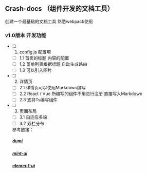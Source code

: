 ## Crash-docs （组件开发的文档工具）
创建一个最基础的文档工具 熟悉webpack使用

### v1.0版本 开发功能
- [ ] 1. config.js 配置项
  - [ ] 1.1 首页的标题 内容的配置 
  - [ ] 1.2 菜单列表根据标题 自动生成路由
  - [ ] 1.3 可以引入图片
- [ ] 2. 详情页
  - [ ] 2.1 详情页可以使用Markdown编写
  - [ ] 2.2 React / Vue 所编写的组件不用进行注册 直接写入Markdown
  - [ ] 2.3 支持Ts编写组件
- [ ] 3. 页面布局 
  - [ ] 3.1 自适应多端 
  - [ ] 3.2 双栏分布 
  
  参考链接：
  ##### [dumi](https://d.umijs.org/zh-CN)
  ##### [mint-ui](https://github.com/ElemeFE/mint-ui)
  ##### [element-ui](https://github.com/ElemeFE/element)
